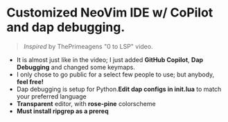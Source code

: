 # Customized NeoVim IDE w/ CoPilot and dap debugging.
> *Inspired* by ThePrimeagens "0 to LSP" video.

* It is almost just like in the video; I just added **GitHub Copilot**, **Dap Debugging** and changed some keymaps.
* I only chose to go public for a select few people to use; but anybody, **feel free!**
* Dap debugging is setup for Python.**Edit dap configs in init.lua** to match your preferred language
* **Transparent** editor, with **rose-pine** colorscheme 
* **Must install ripgrep as a prereq**

